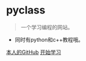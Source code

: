 # pyclass 

> 一个学习编程的网站。

- 同时有python和c++教程哦。

[本人的GitHub](https://github.com/jonathanqwq )
[开始学习](README)

